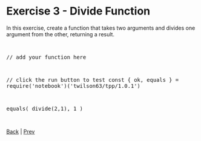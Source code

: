 # Exercise 3 - Divide Function

In this exercise, create a function that takes two arguments and divides one argument from the other, returning a result.

<div class="tonic">
<pre>

// add your function here


// click the run button to test
const { ok, equals } = require('notebook')('twilson63/tpp/1.0.1')

equals(
  divide(2,1),
  1
)

</pre>
</div>

[Back](functions) | [Prev](fn-3)
